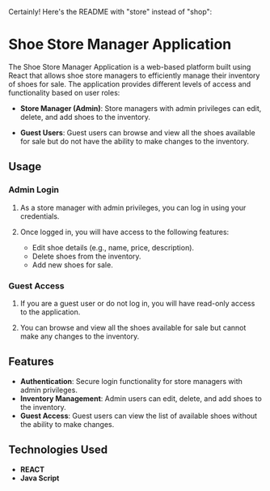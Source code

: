 Certainly! Here's the README with "store" instead of "shop":

# Shoe Store Manager Application

The Shoe Store Manager Application is a web-based platform built using React that allows shoe store managers to efficiently manage their inventory of shoes for sale. The application provides different levels of access and functionality based on user roles:

- **Store Manager (Admin)**: Store managers with admin privileges can edit, delete, and add shoes to the inventory.

- **Guest Users**: Guest users can browse and view all the shoes available for sale but do not have the ability to make changes to the inventory.

## Usage

### Admin Login

1. As a store manager with admin privileges, you can log in using your credentials.

2. Once logged in, you will have access to the following features:
   - Edit shoe details (e.g., name, price, description).
   - Delete shoes from the inventory.
   - Add new shoes for sale.

### Guest Access

1. If you are a guest user or do not log in, you will have read-only access to the application.

2. You can browse and view all the shoes available for sale but cannot make any changes to the inventory.

## Features

- **Authentication**: Secure login functionality for store managers with admin privileges.
- **Inventory Management**: Admin users can edit, delete, and add shoes to the inventory.
- **Guest Access**: Guest users can view the list of available shoes without the ability to make changes.

## Technologies Used

- **REACT**
- **Java Script**
